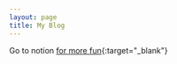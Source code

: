 ```yaml
---
layout: page
title: My Blog
---
```


Go to notion [for more fun](https://www.notion.so/e18d26be05e8431e970c297e095dd723?v=6d84aa05cdac4103b9224d76c44c5be0){:target="_blank"}


